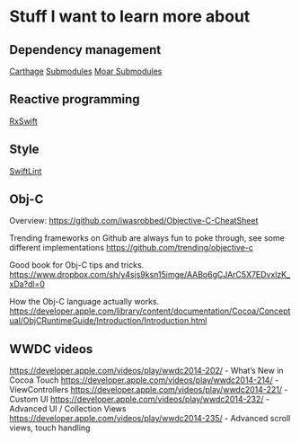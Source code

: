 # Stuff I want to learn more about
## Dependency management

[Carthage](https://github.com/Carthage/Carthage])
[Submodules](https://git-scm.com/book/en/v2/Getting-Started)
[Moar Submodules](https://git-scm.com/book/en/v2/Git-Tools-Submodules)

## Reactive programming
[RxSwift](https://github.com/ReactiveX/RxSwift)

## Style
[SwiftLint](https://github.com/realm/SwiftLint)

## Obj-C
Overview:
https://github.com/iwasrobbed/Objective-C-CheatSheet

Trending frameworks on Github are always fun to poke through, see some different implementations
https://github.com/trending/objective-c

Good book for Obj-C tips and tricks.
https://www.dropbox.com/sh/y4sjs9ksn15imge/AABo6gCJArC5X7EDvxlzK_xDa?dl=0

How the Obj-C language actually works.
https://developer.apple.com/library/content/documentation/Cocoa/Conceptual/ObjCRuntimeGuide/Introduction/Introduction.html

## WWDC videos
https://developer.apple.com/videos/play/wwdc2014-202/ - What’s New in Cocoa Touch
https://developer.apple.com/videos/play/wwdc2014-214/ - ViewControllers
https://developer.apple.com/videos/play/wwdc2014-221/ - Custom UI
https://developer.apple.com/videos/play/wwdc2014-232/ - Advanced UI / Collection Views
https://developer.apple.com/videos/play/wwdc2014-235/ - Advanced scroll views, touch handling
